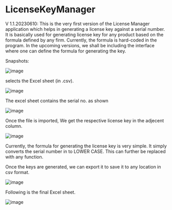 # LicenseKeyManager
V 1.1.20230610:
This is the very first version of the License Manager application which helps in generating a license key against a serial number. It is basically used for generating license key for any product based on the formula defined by any firm. Currently, the formula is hard-coded in the program.
In the upcoming versions, we shall be including the interface where one can define the formula for generating the key.

Snapshots:

![image](https://github.com/mahi23vt/LicenseKeyManager/assets/87928387/707513a3-fc8e-4d90-802b-6c7e226abd47)

selects the Excel sheet (in .csv).

![image](https://github.com/mahi23vt/LicenseKeyManager/assets/87928387/a143cd93-052d-4854-b0f9-c6f9ce783a9d)

The excel sheet contains the serial no. as shown

![image](https://github.com/mahi23vt/LicenseKeyManager/assets/87928387/895507ff-2e64-4c95-a38e-f927e9245453)

Once the file is imported, We get the respective license key in the adjecent column.

![image](https://github.com/mahi23vt/LicenseKeyManager/assets/87928387/7100afad-b17d-4e23-9fb7-e417739d5ceb)

Currently, the formula for generating the license key is very simple. It simply converts the serial number in to LOWER CASE. This can further be replaced with any function.

Once the keys are generated, we can export it to save it to any location in csv format.

![image](https://github.com/mahi23vt/LicenseKeyManager/assets/87928387/45bc4ca2-5471-463a-9668-550b59882ffe)

Following is the final Excel sheet.

![image](https://github.com/mahi23vt/LicenseKeyManager/assets/87928387/a2ff3138-d780-44e9-8fba-0056444f65a1)
